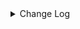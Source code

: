 <details><summary> Change Log </summary>

| Change | Commit | Version |
| --- | --- | --- |
|[Fix] Fix error log name for SourceSplitEnumerator implements class (#8817)|https://github.com/apache/seatunnel/commit/55ed90ecaf| dev |
|[Improve] restruct connector common options (#8634)|https://github.com/apache/seatunnel/commit/f3499a6eeb| dev |
|[Feature]Check Chinese comments in the code (#8319)|https://github.com/apache/seatunnel/commit/d58fce1caf|2.3.9|
|[Improve][dist]add shade check rule (#8136)|https://github.com/apache/seatunnel/commit/51ef800016|2.3.9|
|[Feature][Restapi] Allow metrics information to be associated to logical plan nodes (#7786)|https://github.com/apache/seatunnel/commit/6b7c53d03c|2.3.9|
|[Fix][Connector-V2] Fix known directory create and delete ignore issues (#7700)|https://github.com/apache/seatunnel/commit/e2fb679577|2.3.8|
|[Feature][Connector-V2] Support typesense connector (#7450)|https://github.com/apache/seatunnel/commit/138d2a4eb2|2.3.8|

</details>
